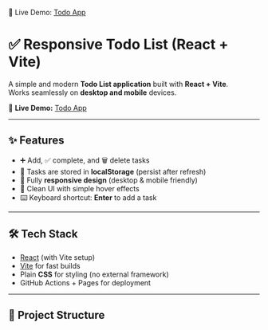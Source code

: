 🚀 Live Demo: [Todo App](https://jjsoprano.github.io/todo-reacts/)
# ✅ Responsive Todo List (React + Vite)

A simple and modern **Todo List application** built with **React + Vite**.  
Works seamlessly on **desktop and mobile** devices.  

🚀 **Live Demo:** [Todo App](https://jjsoprano.github.io/todo-reacts/)

---

## ✨ Features
- ➕ Add, ✅ complete, and 🗑️ delete tasks
- 💾 Tasks are stored in **localStorage** (persist after refresh)
- 📱 Fully **responsive design** (desktop & mobile friendly)
- 🎨 Clean UI with simple hover effects
- ⌨️ Keyboard shortcut: **Enter** to add a task

---

## 🛠️ Tech Stack
- [React](https://react.dev/) (with Vite setup)
- [Vite](https://vitejs.dev/) for fast builds
- Plain **CSS** for styling (no external framework)
- GitHub Actions + Pages for deployment

---

## 📂 Project Structure

